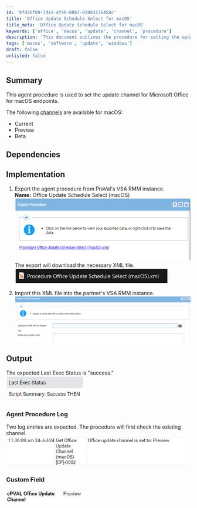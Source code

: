 ```yaml
---
id: 'bf426f89-7da1-4f4b-88b7-03983136458c'
title: 'Office Update Schedule Select for macOS'
title_meta: 'Office Update Schedule Select for macOS'
keywords: ['office', 'macos', 'update', 'channel', 'procedure']
description: 'This document outlines the procedure for setting the update channel for Microsoft Office on macOS endpoints, including the available channels and implementation steps for exporting and importing the agent procedure in VSA RMM.'
tags: ['macos', 'software', 'update', 'windows']
draft: false
unlisted: false
---
```


## Summary

This agent procedure is used to set the update channel for Microsoft Office for macOS endpoints.

The following [channels](https://learn.microsoft.com/en-us/microsoft-365-apps/insider/deploy/preference) are available for macOS:

- Current
- Preview
- Beta

## Dependencies

## Implementation

1. Export the agent procedure from ProVal's VSA RMM instance.  
   **Name:** Office Update Schedule Select (macOS)  
   ![Image](../../../static/img/Office-C2R-Update-Schedule-Select-(macOS)/image_1.png)  
   The export will download the necessary XML file.  
   ![Image](../../../static/img/Office-C2R-Update-Schedule-Select-(macOS)/image_2.png)  
   
2. Import this XML file into the partner's VSA RMM instance.  
   ![Image](../../../static/img/Office-C2R-Update-Schedule-Select-(macOS)/image_3.png)  

## Output

The expected Last Exec Status is "success."  
![Image](../../../static/img/Office-C2R-Update-Schedule-Select-(macOS)/image_4.png)  

### Agent Procedure Log

Two log entries are expected. The procedure will first check the existing channel.  
![Image](../../../static/img/Office-C2R-Update-Schedule-Select-(macOS)/image_5.png)  

### Custom Field

![Image](../../../static/img/Office-C2R-Update-Schedule-Select-(macOS)/image_6.png)  

